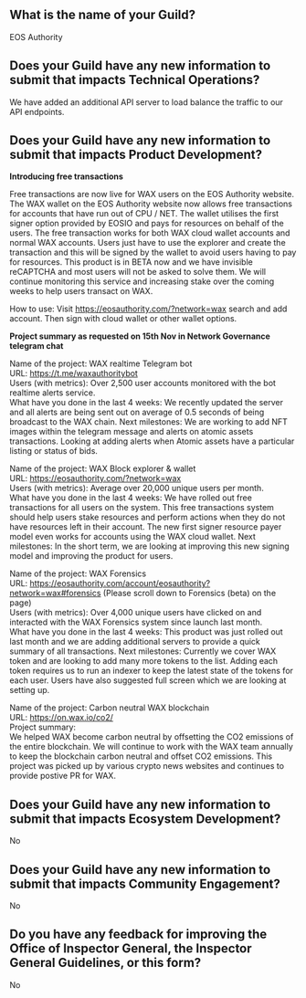 ## What is the name of your Guild?

EOS Authority

## Does your Guild have any new information to submit that impacts Technical Operations?

We have added an additional API server to load balance the traffic to our API endpoints.


## Does your Guild have any new information to submit that impacts Product Development?

**Introducing free transactions**

Free transactions are now live for WAX users on the EOS Authority website. The WAX wallet on the EOS Authority website now allows free transactions for accounts that have run out of CPU / NET. The wallet utilises the first signer option provided by EOSIO and pays for resources on behalf of the users. The free transaction works for both WAX cloud wallet accounts and normal WAX accounts. Users just have to use the explorer and create the transaction and this will be signed by the wallet to avoid users having to pay for resources. This product is in BETA now and we have invisible reCAPTCHA and most users will not be asked to solve them. We will continue monitoring this service and increasing stake over the coming weeks to help users transact on WAX. 

How to use: Visit https://eosauthority.com/?network=wax search and add account. Then sign with cloud wallet or other wallet options. 

**Project summary as requested on 15th Nov in Network Governance telegram chat**

Name of the project: WAX realtime Telegram bot \
URL: https://t.me/waxauthoritybot \
Users (with metrics): Over 2,500 user accounts monitored with the bot realtime alerts service. \
What have you done in the last 4 weeks: We recently updated the server and all alerts are being sent out on average of 0.5 seconds of being broadcast to the WAX chain.
Next milestones: We are working to add NFT images within the telegram message and alerts on atomic assets transactions. Looking at adding alerts when Atomic assets have a particular listing or status of bids.

Name of the project: WAX Block explorer & wallet \
URL: https://eosauthority.com/?network=wax \
Users (with metrics): Average over 20,000 unique users per month. \
What have you done in the last 4 weeks: We have rolled out free transactions for all users on the system. This free transactions system should help users stake resources and perform actions when they do not have resources left in their account. The new first signer resource payer model even works for accounts using the WAX cloud wallet.
Next milestones: In the short term, we are looking at improving this new signing model and improving the product for users.

Name of the project: WAX Forensics \
URL: https://eosauthority.com/account/eosauthority?network=wax#forensics (Please scroll down to Forensics (beta) on the page) \
Users (with metrics): Over 4,000 unique users have clicked on and interacted with the WAX Forensics system since launch last month. \
What have you done in the last 4 weeks: This product was just rolled out last month and we are adding additional servers to provide a quick summary of all transactions.
Next milestones: Currently we cover WAX token and are looking to add many more tokens to the list. Adding each token requires us to run an indexer to keep the latest state of the tokens for each user. Users have also suggested full screen which we are looking at setting up.

Name of the project: Carbon neutral WAX blockchain \
URL: https://on.wax.io/co2/ \
Project summary: \
We helped WAX become carbon neutral by offsetting the CO2 emissions of the entire blockchain. We will continue to work with the WAX team annually to keep the blockchain carbon neutral and offset CO2 emissions. This project was picked up by various crypto news websites and continues to provide postive PR for WAX.


## Does your Guild have any new information to submit that impacts Ecosystem Development?

No

## Does your Guild have any new information to submit that impacts Community Engagement?

No

## Do you have any feedback for improving the Office of Inspector General, the Inspector General Guidelines, or this form?

No
